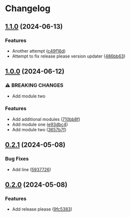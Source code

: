 # Changelog

## [1.1.0](https://github.com/traksharp/some-actions/compare/v1.0.0...v1.1.0) (2024-06-13)


### Features

* Another attempt ([c49f16d](https://github.com/traksharp/some-actions/commit/c49f16d3dc12b44d5fb56c1c614726a222adbd6d))
* Attempt to fix release please version updater ([486bb63](https://github.com/traksharp/some-actions/commit/486bb63be78723d1cb4fcc248de992ff0cecf610))

## [1.0.0](https://github.com/traksharp/some-actions/compare/v0.2.1...v1.0.0) (2024-06-12)


### ⚠ BREAKING CHANGES

* Add module two

### Features

* Add additional modules ([710bb8f](https://github.com/traksharp/some-actions/commit/710bb8fc8849ee3e2d1c3de334dc49b45c5f4ebf))
* Add module one ([e93dbc4](https://github.com/traksharp/some-actions/commit/e93dbc41d32cf99348a7185db9e2de0fe47604b8))
* Add module two ([3657b7f](https://github.com/traksharp/some-actions/commit/3657b7f776469dc62f5e0e2b5ae49ca1a7c51870))

## [0.2.1](https://github.com/traksharp/some-actions/compare/v0.2.0...v0.2.1) (2024-05-08)


### Bug Fixes

* Add line ([5937726](https://github.com/traksharp/some-actions/commit/5937726fb9abd44fec27db7d8ab50ef284256d5f))

## [0.2.0](https://github.com/traksharp/some-actions/compare/v0.1.0...v0.2.0) (2024-05-08)


### Features

* Add release please ([9fc5383](https://github.com/traksharp/some-actions/commit/9fc5383d34add8db091c9ccc7005ef579118298d))
